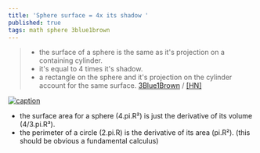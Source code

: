 ```yaml
---
title: 'Sphere surface = 4x its shadow '
published: true
tags: math sphere 3blue1brown
---
```

> - the surface of a sphere is the same as it's projection on a containing cylinder.
> - it's equal to 4 times it's shadow.
> - a rectangle on the sphere and it's projection on the cylinder account for the same surface. 
> [3Blue1Brown](https://www.youtube.com/watch?v=GNcFjFmqEc8) / [\[HN\]](https://news.ycombinator.com/item?id=18584458)

[![caption](https://img.youtube.com/vi/GNcFjFmqEc8/0.jpg)](https://www.youtube.com/watch?v=GNcFjFmqEc8)

- the surface area for a sphere (4.pi.R²) is just the derivative of its volume (4/3.pi.R³).
- the perimeter of a circle (2.pi.R) is the derivative of its area (pi.R²).
(this should be obvious a fundamental calculus)


